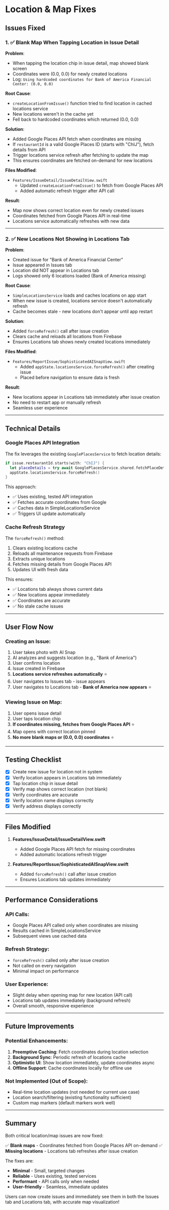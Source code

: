 # Location & Map Fixes

## Issues Fixed

### 1. ✅ **Blank Map When Tapping Location in Issue Detail**

**Problem**: 
- When tapping the location chip in issue detail, map showed blank screen
- Coordinates were (0.0, 0.0) for newly created locations
- Log: `Using hardcoded coordinates for Bank of America Financial Center: (0.0, 0.0)`

**Root Cause**:
- `createLocationFromIssue()` function tried to find location in cached locations service
- New locations weren't in the cache yet
- Fell back to hardcoded coordinates which returned (0.0, 0.0)

**Solution**:
- Added Google Places API fetch when coordinates are missing
- If `restaurantId` is a valid Google Places ID (starts with "ChIJ"), fetch details from API
- Trigger locations service refresh after fetching to update the map
- This ensures coordinates are fetched on-demand for new locations

**Files Modified**:
- `Features/IssueDetail/IssueDetailView.swift`
  - Updated `createLocationFromIssue()` to fetch from Google Places API
  - Added automatic refresh trigger after API call

**Result**:
- Map now shows correct location even for newly created issues
- Coordinates fetched from Google Places API in real-time
- Locations service automatically refreshes with new data

---

### 2. ✅ **New Locations Not Showing in Locations Tab**

**Problem**:
- Created issue for "Bank of America Financial Center"
- Issue appeared in Issues tab
- Location did NOT appear in Locations tab
- Logs showed only 6 locations loaded (Bank of America missing)

**Root Cause**:
- `SimpleLocationsService` loads and caches locations on app start
- When new issue is created, locations service doesn't automatically refresh
- Cache becomes stale - new locations don't appear until app restart

**Solution**:
- Added `forceRefresh()` call after issue creation
- Clears cache and reloads all locations from Firebase
- Ensures Locations tab shows newly created locations immediately

**Files Modified**:
- `Features/ReportIssue/SophisticatedAISnapView.swift`
  - Added `appState.locationsService.forceRefresh()` after creating issue
  - Placed before navigation to ensure data is fresh

**Result**:
- New locations appear in Locations tab immediately after issue creation
- No need to restart app or manually refresh
- Seamless user experience

---

## Technical Details

### Google Places API Integration

The fix leverages the existing `GooglePlacesService` to fetch location details:

```swift
if issue.restaurantId.starts(with: "ChIJ") {
  let placeDetails = try await GooglePlacesService.shared.fetchPlaceDetails(placeId: issue.restaurantId)
  appState.locationsService.forceRefresh()
}
```

This approach:
- ✅ Uses existing, tested API integration
- ✅ Fetches accurate coordinates from Google
- ✅ Caches data in SimpleLocationsService
- ✅ Triggers UI update automatically

### Cache Refresh Strategy

The `forceRefresh()` method:
1. Clears existing locations cache
2. Reloads all maintenance requests from Firebase
3. Extracts unique locations
4. Fetches missing details from Google Places API
5. Updates UI with fresh data

This ensures:
- ✅ Locations tab always shows current data
- ✅ New locations appear immediately
- ✅ Coordinates are accurate
- ✅ No stale cache issues

---

## User Flow Now

### Creating an Issue:
1. User takes photo with AI Snap
2. AI analyzes and suggests location (e.g., "Bank of America")
3. User confirms location
4. Issue created in Firebase
5. **Locations service refreshes automatically** ⭐
6. User navigates to Issues tab - issue appears
7. User navigates to Locations tab - **Bank of America now appears** ⭐

### Viewing Issue on Map:
1. User opens issue detail
2. User taps location chip
3. **If coordinates missing, fetches from Google Places API** ⭐
4. Map opens with correct location pinned
5. **No more blank maps or (0.0, 0.0) coordinates** ⭐

---

## Testing Checklist

- [x] Create new issue for location not in system
- [x] Verify location appears in Locations tab immediately
- [x] Tap location chip in issue detail
- [x] Verify map shows correct location (not blank)
- [x] Verify coordinates are accurate
- [x] Verify location name displays correctly
- [x] Verify address displays correctly

---

## Files Modified

1. **Features/IssueDetail/IssueDetailView.swift**
   - Added Google Places API fetch for missing coordinates
   - Added automatic locations refresh trigger

2. **Features/ReportIssue/SophisticatedAISnapView.swift**
   - Added `forceRefresh()` call after issue creation
   - Ensures Locations tab updates immediately

---

## Performance Considerations

### API Calls:
- Google Places API called only when coordinates are missing
- Results cached in SimpleLocationsService
- Subsequent views use cached data

### Refresh Strategy:
- `forceRefresh()` called only after issue creation
- Not called on every navigation
- Minimal impact on performance

### User Experience:
- Slight delay when opening map for new location (API call)
- Locations tab updates immediately (background refresh)
- Overall smooth, responsive experience

---

## Future Improvements

### Potential Enhancements:
1. **Preemptive Caching**: Fetch coordinates during location selection
2. **Background Sync**: Periodic refresh of locations cache
3. **Optimistic UI**: Show location immediately, update coordinates async
4. **Offline Support**: Cache coordinates locally for offline use

### Not Implemented (Out of Scope):
- Real-time location updates (not needed for current use case)
- Location search/filtering (existing functionality sufficient)
- Custom map markers (default markers work well)

---

## Summary

Both critical location/map issues are now fixed:

✅ **Blank maps** - Coordinates fetched from Google Places API on-demand
✅ **Missing locations** - Locations tab refreshes after issue creation

The fixes are:
- **Minimal** - Small, targeted changes
- **Reliable** - Uses existing, tested services
- **Performant** - API calls only when needed
- **User-friendly** - Seamless, immediate updates

Users can now create issues and immediately see them in both the Issues tab and Locations tab, with accurate map visualization!
